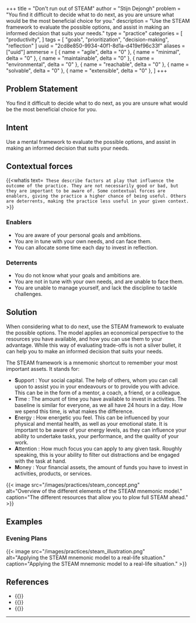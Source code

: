 +++
title = "Don't run out of STEAM"
author = "Stijn Dejongh"
problem = "You find it difficult to decide what to do next, as you are unsure what would be the most beneficial choice for you."
description = "Use the STEAM framework to evaluate the possible options, and assist in making an informed decision that suits your needs."
type = "practice"
categories = [
    "productivity",
]
tags = [
    "goals", "prioritization", "decision-making", "reflection"
]
uuid = "2cd8e850-9934-40f1-8d1a-d419ef96c33f"
aliases = ["uuid"]
ammerse = [
    { name = "agile", delta = "0" },
    { name = "minimal", delta = "0" },
    { name = "maintainable", delta = "0" },
    { name = "environmental", delta = "0" },
    { name = "reachable", delta = "0" },
    { name = "solvable", delta = "0" },
    { name = "extensible", delta = "0" },
]
+++

## Problem Statement

You find it difficult to decide what to do next, as you are unsure what would be the most beneficial choice for you.

## Intent

Use a mental framework to evaluate the possible options, and assist in making an informed decision that suits your needs.

## Contextual forces

{{<whatis text=`
These describe factors at play that influence the outcome of the practice. They are not necessarily good or bad, but they are important to be
aware of. Some contextual forces are enablers, giving the practice a higher chance of being useful. Others are deterrents, making the practice less useful
in your given context.` >}}

### Enablers

* You are aware of your personal goals and ambitions.
* You are in tune with your own needs, and can face them.
* You can allocate some time each day to invest in reflection.

### Deterrents

* You do not know what your goals and ambitions are.
* You are not in tune with your own needs, and are unable to face them.
* You are unable to manage yourself, and lack the discipline to tackle challenges.

## Solution

When considering what to do next, use the STEAM framework to evaluate the possible options. 
The model applies an economical perspective to the resources you have available, and how you can use them to your advantage.
While this way of evaluating trade-offs is not a silver bullet, it can help you to make an informed decision that suits your needs. 

The STEAM framework is a mnemonic shortcut to remember your most important assets. It stands for:

* **S**upport : Your social capital. The help of others, whom you can call upon to assist you in your endeavours or to provide you with advice. 
  This can be in the form of a mentor, a coach, a friend, or a colleague.
* **T**ime : The amount of time you have available to invest in activities. The baseline is similar for everyone, as we all have 24 hours in a
  day. How we spend this time, is what makes the difference.
* **E**nergy : How energetic you feel. This can be influenced by your physical and mental health, as well as your emotional state.
  It is important to be aware of your energy levels, as they can influence your ability to undertake tasks, your performance, and the quality of
  your work.
* **A**ttention : How much focus you can apply to any given task. Roughly speaking, this is your ability to filter out distractions and
  be engaged with the task at hand.
* **M**oney : Your financial assets, the amount of funds you have to invest in activities, products, or services.

{{< image src="/images/practices/steam_concept.png"  
alt="Overview of the different elements of the STEAM mnemonic model."  
caption="The different resources that allow you to plow full STEAM ahead." >}}

## Examples

### Evening Plans

{{< image src="/images/practices/steam_illustration.png"  
alt="Applying the STEAM mnemonic model to a real-life situation."  
caption="Applying the STEAM mnemonic model to a real-life situation." >}}

## References

* {{<reference author="Solan, M. "
  year="2022"
  title="The art of monotasking"
  site="health.harvard.edu"
  link="https://www.health.harvard.edu/mind-and-mood/the-art-of-monotasking" >}}
* {{<reference author="Wickens, C."
  year="2021"
  title="The art of monotasking"
  publication="International Journal of Human–Computer Interaction"
  volume="37"
  issue="5"
  link="https://www.tandfonline.com/doi/full/10.1080/10447318.2021.1874741" >}}
* {{<reference
  title = "Drive: The Surprising Truth About What Motivates Us"
  isbn = "9781594488849"
  authors = "Pink, D. H."
  publisher = "Riverhead Books"
  year = "2009"
  link = "https://www.goodreads.com/book/show/6452796-drive" >}}
---


